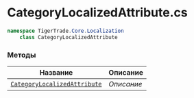 
# CategoryLocalizedAttribute.cs
```csharp
namespace TigerTrade.Core.Localization  
    class CategoryLocalizedAttribute
```

### Методы
| Название | Описание |
| --- | --- |
| [`CategoryLocalizedAttribute`](./Методы/CategoryLocalizedAttribute.md) | *Описание* |
